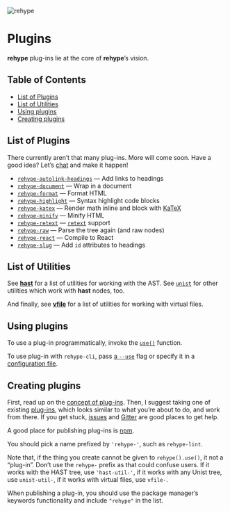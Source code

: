 ![rehype][logo]

# Plugins

**rehype** plug-ins lie at the core of **rehype**’s vision.

## Table of Contents

*   [List of Plugins](#list-of-plugins)
*   [List of Utilities](#list-of-utilities)
*   [Using plugins](#using-plugins)
*   [Creating plugins](#creating-plugins)

## List of Plugins

There currently aren’t that many plug-ins.  More will come soon.  Have
a good idea?  Let’s [chat][gitter] and make it happen!

*   [`rehype-autolink-headings`](https://github.com/wooorm/rehype-autolink-headings)
    — Add links to headings
*   [`rehype-document`](https://github.com/wooorm/rehype-document)
    — Wrap in a document
*   [`rehype-format`](https://github.com/wooorm/rehype-format)
    — Format HTML
*   [`rehype-highlight`](https://github.com/wooorm/rehype-highlight)
    — Syntax highlight code blocks
*   [`rehype-katex`](https://github.com/rokt33r/remark-math/blob/master/packages/rehype-katex/readme.md)
    — Render math inline and block with [KaTeX](https://github.com/Khan/KaTeX)
*   [`rehype-minify`](https://github.com/wooorm/rehype-minify)
    — Minify HTML
*   [`rehype-retext`](https://github.com/wooorm/rehype-retext)
    — [`retext`](https://github.com/wooorm/retext) support
*   [`rehype-raw`](https://github.com/wooorm/rehype-raw)
    — Parse the tree again (and raw nodes)
*   [`rehype-react`](https://github.com/rhysd/rehype-react)
    — Compile to React
*   [`rehype-slug`](https://github.com/wooorm/rehype-slug)
    — Add `id` attributes to headings

## List of Utilities

See [**hast**][hast-util] for a list of utilities for working with
the AST.  See [`unist`][unist-util] for other utilities which work with
**hast** nodes, too.

And finally, see [**vfile**][vfile-util] for a list of utilities
for working with virtual files.

## Using plugins

To use a plug-in programmatically, invoke the [`use()`][unified-use]
function.

To use plug-in with `rehype-cli`, pass [a `--use`][use] flag or specify
it in a [configuration file][rcfile].

## Creating plugins

First, read up on the [concept of plug-ins][unified-plugins].
Then, I suggest taking one of existing [plug-ins][plugins], which looks
similar to what you’re about to do, and work from there.  If you get
stuck, [issues][] and [Gitter][] are good places to get help.

A good place for publishing plug-ins is [npm][npm-publish].

You should pick a name prefixed by `'rehype-'`, such as `rehype-lint`.

Note that, if the thing you create cannot be given to `rehype().use()`,
it not a “plug-in”.  Don’t use the `rehype-` prefix as that could
confuse users.  If it works with the HAST tree, use `'hast-util-'`, if
it works with any Unist tree, use `unist-util-`, if it works with virtual
files, use `vfile-`.

When publishing a plug-in, you should use the package manager’s keywords
functionality and include `"rehype"` in the list.

<!--Definitions:-->

[logo]: https://cdn.rawgit.com/wooorm/rehype/5835753/logo.svg

[plugins]: #list-of-plugins

[hast-util]: https://github.com/syntax-tree/hast#list-of-utilities

[unist-util]: https://github.com/syntax-tree/unist#unist-node-utilties

[vfile-util]: https://github.com/vfile/vfile#related-tools

[unified-use]: https://github.com/unifiedjs/unified#processoruseplugin-options

[unified-plugins]: https://github.com/unifiedjs/unified#plugin

[npm-publish]: https://docs.npmjs.com/getting-started/publishing-npm-packages

[issues]: https://github.com/wooorm/rehype/issues

[gitter]: https://gitter.im/wooorm/rehype

[use]: https://github.com/unifiedjs/unified-args#--use-plugin

[rcfile]: https://github.com/unifiedjs/unified-engine/blob/master/doc/configure.md#plugins
